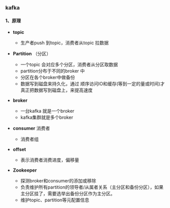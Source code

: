 ### kafka

#### 1、原理

- **topic**
  - 生产者push 到topic，消费者从topic 拉数据
- **Partition** （分区）
  - 一个topic 会对应多个分区，消费者从分区取数据
  - partition分布于不同的broker 中
  - 分区在各个broker中做备份
  - 数据写到磁盘来持久化，通过 顺序访问IO和缓存(等到一定的量或时间)才真正把数据写到磁盘上，来提高速度
- **broker**
  - 一台kafka 就是一个broker
  - kafka集群就是多个broker
- **consumer** 消费者
  - 消费者组

- **offset**
  - 表示消费者消费进度，偏移量

- **Zookeeper**
  - 探测broker和consumer的添加或移除
  - 负责维护所有partition的领导者/从属者关系（主分区和备份分区），如果主分区挂了，需要选举出备份分区作为主分区。
  - 维护topic、partition等元配置信息
